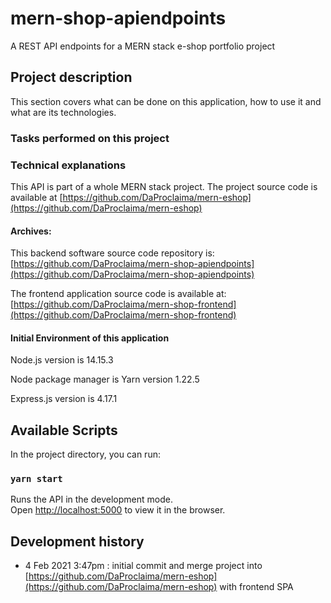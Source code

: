# mern-shop-apiendpoints 
A REST API endpoints for a MERN stack e-shop portfolio project 

## Project description
This section covers what can be done on this application, how to use it and what are its technologies.

### Tasks performed on this project


### Technical explanations
 
This API is part of a whole MERN stack project.
The project source code is available at [https://github.com/DaProclaima/mern-eshop](https://github.com/DaProclaima/mern-eshop)


#### Archives:

This backend software source code repository is: [https://github.com/DaProclaima/mern-shop-apiendpoints](https://github.com/DaProclaima/mern-shop-apiendpoints)

The frontend application source code is available at: [https://github.com/DaProclaima/mern-shop-frontend](https://github.com/DaProclaima/mern-shop-frontend)

#### Initial Environment of this application

Node.js version is 14.15.3

Node package manager is Yarn version 1.22.5

Express.js version is 4.17.1

## Available Scripts

In the project directory, you can run:

### `yarn start`

Runs the API in the development mode.\
Open [http://localhost:5000](http://localhost:3000) to view it in the browser.


## Development history

- 4 Feb 2021 3:47pm : initial commit and merge project into [https://github.com/DaProclaima/mern-eshop](https://github.com/DaProclaima/mern-eshop) with frontend SPA
